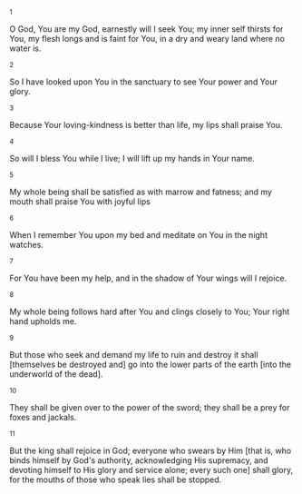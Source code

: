 <sup>1</sup> 

O God, You are my God, earnestly will I seek You; my inner self thirsts for You, my flesh longs and is faint for You, in a dry and weary land where no water is. 

<sup>2</sup> 

So I have looked upon You in the sanctuary to see Your power and Your glory. 

<sup>3</sup> 

Because Your loving-kindness is better than life, my lips shall praise You. 

<sup>4</sup> 

So will I bless You while I live; I will lift up my hands in Your name. 

<sup>5</sup> 

My whole being shall be satisfied as with marrow and fatness; and my mouth shall praise You with joyful lips 

<sup>6</sup> 

When I remember You upon my bed and meditate on You in the night watches. 

<sup>7</sup> 

For You have been my help, and in the shadow of Your wings will I rejoice. 

<sup>8</sup> 

My whole being follows hard after You and clings closely to You; Your right hand upholds me. 

<sup>9</sup> 

But those who seek and demand my life to ruin and destroy it shall [themselves be destroyed and] go into the lower parts of the earth [into the underworld of the dead]. 

<sup>10</sup> 

They shall be given over to the power of the sword; they shall be a prey for foxes and jackals. 

<sup>11</sup> 

But the king shall rejoice in God; everyone who swears by Him [that is, who binds himself by God's authority, acknowledging His supremacy, and devoting himself to His glory and service alone; every such one] shall glory, for the mouths of those who speak lies shall be stopped.